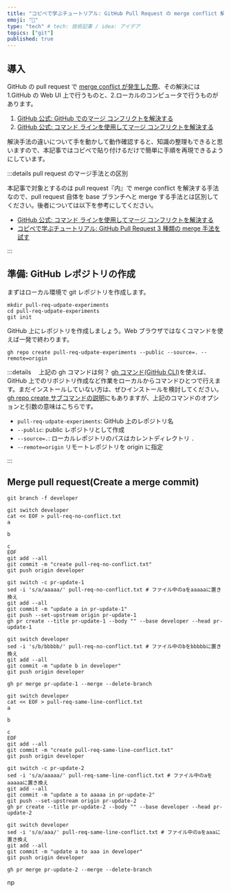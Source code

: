 ```yaml
---
title: "コピペで学ぶチュートリアル: GitHub Pull Request の merge conflict 解決手法を試す"
emoji: "🐷"
type: "tech" # tech: 技術記事 / idea: アイデア
topics: ["git"]
published: true
---
```


## 導入

GitHub の pull request で [merge conflict が発生した際](https://docs.github.com/ja/pull-requests/collaborating-with-pull-requests/addressing-merge-conflicts/about-merge-conflicts)、その解決には 1.GitHub の Web UI 上で行うものと、2.ローカルのコンピュータで行うものがあります。

1. [GitHub 公式: GitHub でのマージ コンフリクトを解決する](https://docs.github.com/ja/pull-requests/collaborating-with-pull-requests/addressing-merge-conflicts/resolving-a-merge-conflict-on-github)
2. [GitHub 公式: コマンド ラインを使用してマージ コンフリクトを解決する](https://docs.github.com/ja/pull-requests/collaborating-with-pull-requests/addressing-merge-conflicts/resolving-a-merge-conflict-using-the-command-line)

解決手法の違いについて手を動かして動作確認すると、知識の整理もできると思いますので、本記事ではコピペで貼り付けるだけで簡単に手順を再現できるようにしています。

:::details pull request のマージ手法との区別

本記事で対象とするのは pull request『内』で merge conflict を解決する手法なので、pull request 自体を base ブランチへと merge する手法とは区別してください。後者については以下を参考にしてください。

- [GitHub 公式: コマンド ラインを使用してマージ コンフリクトを解決する](https://docs.github.com/ja/pull-requests/collaborating-with-pull-requests/incorporating-changes-from-a-pull-request/about-pull-request-merges)
- [コピペで学ぶチュートリアル: GitHub Pull Request 3 種類の merge 手法を試す](./f20aee8979292d)

:::

## 準備: GitHub レポジトリの作成

まずはローカル環境で git レポジトリを作成します。

```sh:コピペして実行
mkdir pull-req-udpate-experiments
cd pull-req-udpate-experiments
git init
```

GitHub 上にレポジトリを作成しましょう。Web ブラウザではなくコマンドを使えば一発で終わります。

```sh:コピペして実行
gh repo create pull-req-udpate-experiments --public --source=. --remote=origin
```

:::details 　上記の gh コマンドは何？
[gh コマンド(GitHub CLI)](https://cli.github.com/)を使えば、GitHub 上でのリポジトリ作成など作業をローカルからコマンドひとつで行えます。まだインストールしていない方は、ぜひインストールを検討してください。[gh repo create サブコマンドの説明](https://cli.github.com/manual/gh_repo_create)にもありますが、上記のコマンドのオプションと引数の意味はこちらです。

- `pull-req-udpate-experiments`: GitHub 上のレポジトリ名
- `--public`: public レポジトリとして作成
- `--source=.`: ローカルレポジトリのパスはカレントディレクトリ `.`
- `--remote=origin` リモートレポジトリを origin に指定

:::

## Merge pull request(Create a merge commit)

```:コピペして実行
git branch -f developer
```

```:コピペして実行
git switch developer
cat << EOF > pull-req-no-conflict.txt
a

b

c
EOF
git add --all
git commit -m "create pull-req-no-conflict.txt"
git push origin developer
```

```:コピペして実行
git switch -c pr-update-1
sed -i 's/a/aaaaa/' pull-req-no-conflict.txt # ファイル中のaをaaaaaに置き換え
git add --all
git commit -m "update a in pr-update-1"
git push --set-upstream origin pr-update-1
gh pr create --title pr-update-1 --body "" --base developer --head pr-update-1
```

```:コピペして実行
git switch developer
sed -i 's/b/bbbbb/' pull-req-no-conflict.txt # ファイル中のbをbbbbbに置き換え
git add --all
git commit -m "update b in developer"
git push origin developer
```

```:コピペして実行
gh pr merge pr-update-1 --merge --delete-branch
```

```:コピペして実行
git switch developer
cat << EOF > pull-req-same-line-conflict.txt
a

b

c
EOF
git add --all
git commit -m "create pull-req-same-line-conflict.txt"
git push origin developer
```

```:コピペして実行
git switch -c pr-update-2
sed -i 's/a/aaaaa/' pull-req-same-line-conflict.txt # ファイル中のaをaaaaaに置き換え
git add --all
git commit -m "update a to aaaaa in pr-update-2"
git push --set-upstream origin pr-update-2
gh pr create --title pr-update-2 --body "" --base developer --head pr-update-2
```

```:コピペして実行
git switch developer
sed -i 's/a/aaa/' pull-req-same-line-conflict.txt # ファイル中のaをaaaに置き換え
git add --all
git commit -m "update a to aaa in developer"
git push origin developer
```

```:コピペして実行
gh pr merge pr-update-2 --merge --delete-branch
```

np
